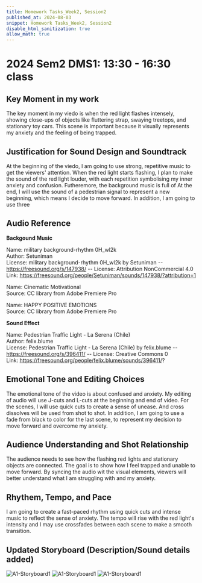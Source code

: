 ```yaml
---
title: Homework Tasks_Week2, Session2
published_at: 2024-08-03
snippet: Homework Tasks_Week2, Session2
disable_html_sanitization: true
allow_math: true
---
```

#  2024 Sem2 DMS1: 13:30 - 16:30 class

## Key Moment in my work ##
The key moment in my viedo is when the red light flashes intensely, showing close-ups of objects like fluttering strap, swaying treetops, and stationary toy cars. This scene is important because it visually represents my anxiety and the feeling of being trapped. 

## Justification for Sound Design and Soundtrack ##
At the beginning of the viedo, I am going to use strong, repetitive music to get the viewers' attention. When the red light starts flashing, I plan to make the sound of the red light louder, with each repetition symbolising my inner anxiety and confusion. Futheremore, the background music is full of At the end, I will use the sound of a pedestrian signal to represent a new beginning, which means I decide to move forward. In addition, I am going to use three 

## Audio Reference ## 
   
**Backgound Music**

   Name: military background-rhythm 0H_wl2k <br>
   Author: Setuniman <br>
   License: military background-rhythm 0H_wl2k by Setuniman -- https://freesound.org/s/147938/ -- License: Attribution NonCommercial 4.0 <br>
   Link: https://freesound.org/people/Setuniman/sounds/147938/?attribution=1 <br>


   Name: Cinematic Motivational <br>
   Source:  CC library from Adobe Premiere Pro

   Name: HAPPY POSITIVE EMOTIONS <br>
   Source: CC library from Adobe Premiere Pro

**Sound Effect**

   Name: Pedestrian Traffic Light - La Serena (Chile) <br>
   Author: felix.blume <br>
   License: Pedestrian Traffic Light - La Serena (Chile) by felix.blume -- https://freesound.org/s/396411/ -- License: Creative Commons 0 <br>
   Link: https://freesound.org/people/felix.blume/sounds/396411/?

## Emotional Tone and Editing Choices ##
The emotional tone of the video is about confused and anxiety. My editing of audio will use J-cuts and L-cuts at the beginning and end of video. For the scenes, I will use quick cuts to create a sense of unease. And cross dissolves will be used from shot to shot. In addition, I am going to use a fade from black to color for the last scene, to represent my decision to move forward and overcome my anxiety. 

## Audience Understanding and Shot Relationship ##
The audience needs to see how the flashing red lights and stationary objects are connected. The goal is to show how I feel trapped and unable to move forward. By syncing the audio wit the visual elements, viewers will better understand what I am struggling with and my anxiety.

## Rhythem, Tempo, and Pace ##
I am going to create a fast-paced rhythm using quick cuts and intense music to reflect the sense of anxiety. The tempo will rise with the red light's intensity and I may use crossfades between each scene to make a smooth transition.


## Updated Storyboard (Description/Sound details added) ##

![A1-Storyboard1](Page1(updated).jpg)
![A1-Storyboard1](Page2(updated).jpg)
![A1-Storyboard1](Page3(updated).jpg)


